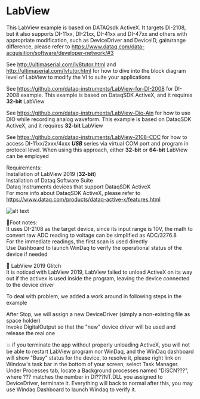 # LabView
This LabView example is based on DATAQsdk ActiveX. It targets DI-2108, but it also supports DI-11xx, DI-21xx, DI-41xx and DI-47xx and others with appropriate modification, such as DeviceDriver and DeviceID, gain/range difference, please refer to https://www.dataq.com/data-acquisition/software/developer-network/#3

See http://ultimaserial.com/lv8tutor.html and http://ultimaserial.com/lvtutor.html for how to dive into the block diagram level of LabView to modify the VI to suite your applications

See https://github.com/dataq-instruments/LabView-for-DI-2008 for DI-2008 example. This example is based on DataqSDK ActiveX, and it requires **32-bit** LabView

See https://github.com/dataq-instruments/LabView-Dio-Ain for how to use DIO while recording analog waveform. This example is based on DataqSDK ActiveX, and it requires **32-bit** LabView

See https://github.com/dataq-instruments/LabView-2108-CDC for how to access DI-11xx/2xxx/4xxx **_USB_** series via virtual COM port and program in  protocol level. When using this approach, either **32-bit** or **64-bit** LabView can be employed


Requirements:<br/>
  Installation of LabView 2019 (**32-bit**)<br/>
  Installation of Dataq Software Suite<br/>
  Dataq Instruments devices that support DataqSDK ActiveX<br/> 
  For more info about DataqSDK ActiveX, please refer to https://www.dataq.com/products/dataq-active-x/features.html


![alt text](https://www.dataq.com/resources/repository/labview.gif "ScreenCapture by LICECap")

:notebook:Foot notes:<br/>
  It uses DI-2108 as the target device, since its input range is 10V, the math to convert raw ADC reading to voltage can be simplified as ADC/3276.8 <br/>
  For the immediate readings, the first scan is used directly<br/>
  Use Dashboard to launch WinDaq to verify the operational status of the device if needed
  
:bug: LabView 2019 Glitch<br/>
  It is noticed with LabView 2019, LabView failed to unload ActiveX on its way out if the activex is used inside the program, leaving the device connected to the device driver
  
  To deal with problem, we added a work around in following steps in the example
  
  After Stop, we will assign a new DeviceDriver (simply a non-existing file as space holder)<br/>
  Invoke DigitalOutput so that the "new" device driver will be used and release the real one<br/>
 
:boom: if you terminate the app without properly unloading ActiveX, you will not be able to restart LabView program nor WinDaq, and the WinDaq dashboard will show "Busy" status for the device, to resolve it, please right link on Window's task bar in the bottom of your screen, select Task Manager. Under Processes tab, locate a Background processes named "DISCN???", where ??? matches the number in DI???NT.DLL you assigned to DeviceDriver, terminate it. Everything will back to normal after this, you may use Windaq Dashboard to launch Windaq to verify it.
